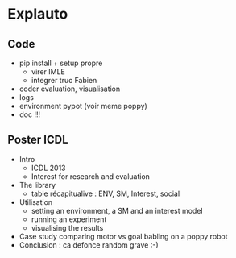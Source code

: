 # Explauto

## Code
* pip install + setup propre
    * virer IMLE
    * integrer truc Fabien
* coder evaluation, visualisation
* logs
* environment pypot (voir meme poppy)
* doc !!!

## Poster ICDL
* Intro
    * ICDL 2013
    * Interest for research and evaluation
* The library
    * table récapitualive : ENV, SM, Interest, social
* Utilisation
    * setting an environment, a SM and an interest model
    * running an experiment
    * visualising the results
* Case study comparing motor vs goal babling on a poppy robot
* Conclusion : ca defonce random grave :-)
